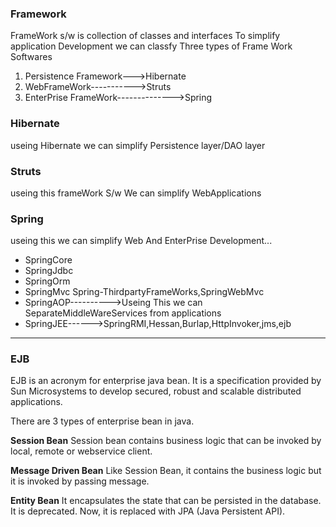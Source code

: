 ### Framework
FrameWork s/w is collection of classes and interfaces To simplify application Development
we can classfy
Three types of Frame Work Softwares
1. Persistence Framework--->Hibernate
2. WebFrameWork----------->Struts
3. EnterPrise FrameWork-------------->Spring
### Hibernate
useing Hibernate we can simplify Persistence layer/DAO layer
### Struts 
useing this frameWork S/w We can simplify WebApplications
### Spring
 useing this we can simplify Web And EnterPrise Development...
*  SpringCore
*  SpringJdbc
*  SpringOrm
*  SpringMvc Spring-ThirdpartyFrameWorks,SpringWebMvc
*  SpringAOP---------->Useing This we can SeparateMiddleWareServices from applications
*  SpringJEE------>SpringRMI,Hessan,Burlap,HttpInvoker,jms,ejb

________________________________________________________________________________________________________________________________
### EJB
EJB is an acronym for enterprise java bean. It is a specification provided by Sun Microsystems to develop secured, robust and scalable distributed applications.

There are 3 types of enterprise bean in java.

__Session Bean__
Session bean contains business logic that can be invoked by local, remote or webservice client.

__Message Driven Bean__
Like Session Bean, it contains the business logic but it is invoked by passing message.

__Entity Bean__
It encapsulates the state that can be persisted in the database. It is deprecated. Now, it is replaced with JPA (Java Persistent API).
